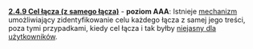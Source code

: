 [**2.4.9 Cel łącza (z samego łącza)**](https://wcag.lepszyweb.pl/#link-purpose-link-only) - **poziom AAA**: Istnieje <a href="#" data-toggle="tooltip" data-original-title="{{site.data.glossary.mechanizm | strip_html | replace: '*', ''}}">mechanizm</a> umożliwiający zidentyfikowanie celu każdego łącza z samej jego treści, poza tymi przypadkami, kiedy cel łącza i tak byłby <a href="#" data-toggle="tooltip" data-original-title="{{site.data.glossary.ogolnie_niejednoznaczny_dla_uzytkownikow | strip_html | replace: '*', ''}}">niejasny dla użytkowników</a>.


